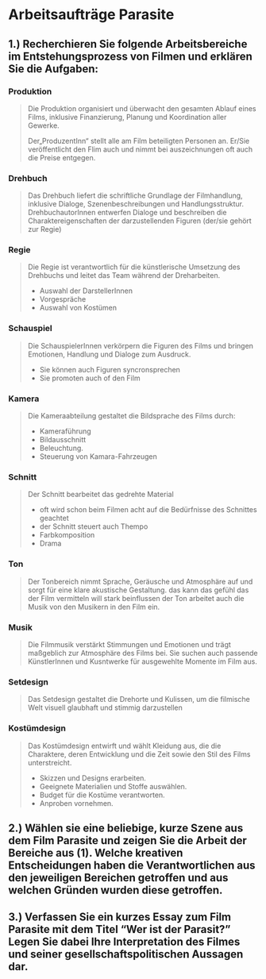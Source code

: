 # Arbeitsaufträge Parasite

## 1.) Recherchieren Sie folgende Arbeitsbereiche im Entstehungsprozess von Filmen und erklären Sie die Aufgaben:

### Produktion

> Die Produktion organisiert und überwacht den gesamten Ablauf eines  Films, inklusive Finanzierung, Planung und Koordination aller Gewerke.
>
> Der„ProduzentInn“ stellt alle am Film beteiligten Personen an.
> Er/Sie veröffentlicht den Flim auch und nimmt bei auszeichnungen oft auch die Preise entgegen.

### Drehbuch

> Das Drehbuch liefert die schriftliche Grundlage der Filmhandlung, inklusive Dialoge, Szenenbeschreibungen und Handlungsstruktur.
> DrehbuchautorInnen entwerfen Dialoge und beschreiben die Charaktereigenschaften der darzustellenden Figuren (der/sie gehört zur Regie)

### Regie

> Die Regie ist verantwortlich für die künstlerische Umsetzung des Drehbuchs und leitet das Team während der Dreharbeiten.
>
> - Auswahl der DarstellerInnen
> - Vorgespräche
> - Auswahl von Kostümen

### Schauspiel

> Die SchauspielerInnen verkörpern die Figuren des Films und bringen Emotionen, Handlung und Dialoge zum Ausdruck.
>
> - Sie können auch Figuren syncronsprechen
> - Sie promoten auch of den Film

### Kamera

> Die Kameraabteilung gestaltet die Bildsprache des Films durch:
>
> - Kameraführung
> - Bildausschnitt
> - Beleuchtung.
> - Steuerung von Kamara-Fahrzeugen

### Schnitt

> Der Schnitt bearbeitet das gedrehte Material
>
> - oft wird schon beim Filmen acht auf die Bedürfnisse des Schnittes geachtet
> - der Schnitt steuert auch Thempo
> - Farbkomposition
> - Drama

### Ton

> Der Tonbereich nimmt Sprache, Geräusche und Atmosphäre auf und sorgt für eine klare akustische Gestaltung.
> das kann das gefühl das der Film vermitteln will stark beinflussen
> der Ton arbeitet auch die Musik von den Musikern in den Film ein. 

### Musik

> Die Filmmusik verstärkt Stimmungen und Emotionen und trägt maßgeblich zur Atmosphäre des Films bei. Sie suchen auch passende KünstlerInnen und Kusntwerke für ausgewehlte Momente im Film aus.

### Setdesign

> Das Setdesign gestaltet die Drehorte und Kulissen, um die filmische Welt visuell glaubhaft und stimmig darzustellen

### Kostümdesign

> Das Kostümdesign entwirft und wählt Kleidung aus, die die Charaktere, deren Entwicklung und die Zeit sowie den Stil des Films unterstreicht.
>
> - Skizzen und Designs erarbeiten.
> - Geeignete Materialien und Stoffe auswählen.
> - Budget für die Kostüme verantworten.
> - Anproben vornehmen.

## 2.) Wählen sie eine beliebige, kurze Szene aus dem Film Parasite und zeigen Sie die Arbeit der Bereiche aus (1). Welche kreativen Entscheidungen haben die Verantwortlichen aus den jeweiligen Bereichen getroffen und aus welchen Gründen wurden diese getroffen.

## 3.) Verfassen Sie ein kurzes Essay zum Film Parasite mit dem Titel “Wer ist der Parasit?” Legen Sie dabei Ihre Interpretation des Filmes und seiner gesellschaftspolitischen Aussagen dar.
